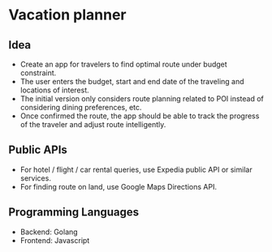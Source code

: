 # Vacation planner
## Idea
* Create an app for travelers to find optimal route under budget constraint. 
* The user enters the budget, start and end date of the traveling and locations of interest.
* The initial version only considers route planning related to POI instead of considering dining preferences, etc. 
* Once confirmed the route, the app should be able to track the progress of the traveler and adjust route intelligently. 
## Public APIs
* For hotel / flight / car rental queries, use Expedia public API or similar services.
* For finding route on land, use Google Maps Directions API.
## Programming Languages
* Backend: Golang
* Frontend: Javascript
